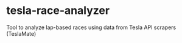 # tesla-race-analyzer
Tool to analyze lap-based races using data from Tesla API scrapers (TeslaMate)
